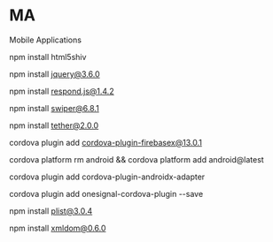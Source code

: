 # MA

Mobile Applications

npm install html5shiv

npm install jquery@3.6.0

npm install respond.js@1.4.2

npm install swiper@6.8.1

npm install tether@2.0.0

cordova plugin add cordova-plugin-firebasex@13.0.1

cordova platform rm android && cordova platform add android@latest

cordova plugin add cordova-plugin-androidx-adapter

cordova plugin add onesignal-cordova-plugin --save

npm install plist@3.0.4

npm install xmldom@0.6.0
